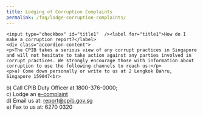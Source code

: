 ```yaml
---
title: Lodging of Corruption Complaints
permalink: /faq/lodge-corruption-complaints/
---
```



<style>

input {
	display: none;
}
label {
	display: block;
	padding: 8px 22px;
	margin: 0 0 5px 0;
	cursor: pointor;
	background: #F0F4F6;
	border-radius: 3px;
	color: #484848;
	transition: ease .5s;
	font-size: 1.5em;
}

label:hover {
	background: #4169e1;
	color: #FFF;
}

.accordion-content {
	/* background: #E2E5F6; */
	padding: 10px 0px 30px 30px;
	/* border: 1px solid #484848; */
	margin: 0 0 1px 0;
	border-radius: 3px;
}

input + label + .accordion-content {
	display: none;
}

input:checked + label + .accordion-content {
	display: none;
}

input:checked + label + .accordion-content {
	display: block;
}

</style>
<!-- End of accordion -->

<div class="container">

<div>

	<input type="checkbox" id="title1"  /><label for="title1">How do I make a corruption report?</label>
	<div class="accordion-content">
    <p>The CPIB takes a serious view of any corrupt practices in Singapore and will not hesitate to take action against any parties involved in corrupt practices. We strongly encourage those with information about corruption to use the following channels to reach us:</p>
    <p>a) Come down personally or write to us at 2 Lengkok Bahru, Singapore 159047<br>
b) Call CPIB Duty Officer at 1800-376-0000;<br>
c) Lodge an <a href="/e-services/e-complaint-for-corrupt-conduct/">e-complaint</a><br>
d) Email us at: <a href = "mailto: report@cpib.gov.sg">report@cpib.gov.sg</a><br>
e) Fax to us at: 6270 0320</p>
	</div>


</div>
</div>
